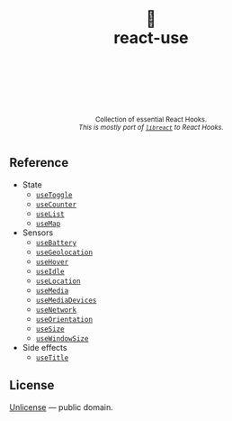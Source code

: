 <div align="center">
  <h1>
    <br/>
    <br/>
    🎣
    <br />
    react-use
    <br />
    <br />
    <br />
    <br />
  </h1>
  <sup>
    Collection of essential React Hooks.</em>
    <br />
    <em>This is mostly port of <a href="https://github.com/streamich/libreact"><code>libreact</code></a> to React Hooks.</em>
  </sub>
  <br />
  <br />
</div>



## Reference

- State
   - [`useToggle`](./docs/useToggle.md)
   - [`useCounter`](./docs/useCounter.md)
   - [`useList`](./docs/useList.md)
   - [`useMap`](./docs/useMap.md)
- Sensors
   - [`useBattery`](./docs/useBattery.md)
   - [`useGeolocation`](./docs/useGeolocation.md)
   - [`useHover`](./docs/useHover.md)
   - [`useIdle`](./docs/useIdle.md)
   - [`useLocation`](./docs/useLocation.md)
   - [`useMedia`](./docs/useMedia.md)
   - [`useMediaDevices`](./docs/useMediaDevices.md)
   - [`useNetwork`](./docs/useNetwork.md)
   - [`useOrientation`](./docs/useOrientation.md)
   - [`useSize`](./docs/useSize.md)
   - [`useWindowSize`](./docs/useWindowSize.md)
- Side effects
   - [`useTitle`](./docs/useTitle.md)


## License

[Unlicense](./LICENSE) &mdash; public domain.
